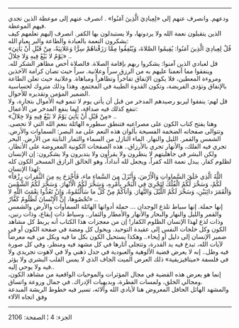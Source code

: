 ------------------------------------------------------------------------

ودعهم. وانصرف عنهم إلى «لِعِبادِيَ الَّذِينَ آمَنُوا» . انصرف عنهم إلى موعظة الذين
تجدي فيهم الموعظة.  
الذين يتقبلون نعمة الله ولا يردونها، ولا يستبدلون بها الكفر. انصرف إليهم
تعلمهم كيف يشكرون النعمة بالعبادة والطاعة والبر بعباد الله:  
«قُلْ لِعِبادِيَ الَّذِينَ آمَنُوا: يُقِيمُوا الصَّلاةَ، وَيُنْفِقُوا مِمَّا رَزَقْناهُمْ سِرًّا وَعَلانِيَةً،
مِنْ قَبْلِ أَنْ يَأْتِيَ يَوْمٌ لا بَيْعٌ فِيهِ وَلا خِلالٌ» ..  
قل لعبادي الذين آمنوا: يشكروا ربهم بإقامة الصلاة. فالصلاة أخص مظاهر
الشكر لله. وينفقوا مما أنعمنا عليهم به من الرزق سراً وعلانية. سراً حيث
تصان كرامة الآخذين ومروءة المعطين، فلا يكون الإنفاق تفاخراً وتظاهراً
ومباهاة. وعلانية حيث تعلن الطاعة بالإنفاق وتؤدى الفريضة، وتكون القدوة
الطيبة في المجتمع. وهذا وذلك متروك لحساسية الضمير المؤمن وتقديره
للأحوال.  
قل لهم: ينفقوا ليربو رصيدهم المدخر من قبل أن يأتي يوم لا تنمو فيه
الأموال بتجارة، ولا تنفع كذلك فيه صداقة، إنما ينفع المدخر من الأعمال:  
«مِنْ قَبْلِ أَنْ يَأْتِيَ يَوْمٌ لا بَيْعٌ فِيهِ وَلا خِلالٌ» ..  
وهنا يفتح كتاب الكون على مصراعيه فتنطق سطوره الهائلة بنعم الله التي لا
تحصى. وتتوالى صفحاته الضخمة الفسيحة بألوان هذه النعم على مد البصر:
السماوات والأرض. الشمس والقمر. الليل والنهار. الماء النازل من السماء
والثمار النابتة من الأرض. البحر تجري فيه الفلك، والأنهار تجري بالأرزاق..
هذه الصفحات الكونية المعروضة على الأنظار، ولكن البشر في جاهليتهم لا
ينظرون ولا يقرأون ولا يتدبرون ولا يشكرون: إن الإنسان لظلوم كفار. يبدل
نعمة الله كفراً، ويجعل لله أنداداً، وهو الخالق الرازق المسخر الكون كله
لهذا الإنسان:  
«اللَّهُ الَّذِي خَلَقَ السَّماواتِ وَالْأَرْضَ، وَأَنْزَلَ مِنَ السَّماءِ ماء، فَأَخْرَجَ بِهِ مِنَ الثَّمَراتِ
رِزْقاً لَكُمْ، وَسَخَّرَ لَكُمُ الْفُلْكَ لِتَجْرِيَ فِي الْبَحْرِ بِأَمْرِهِ، وَسَخَّرَ لَكُمُ الْأَنْهارَ. وَسَخَّرَ
لَكُمُ الشَّمْسَ وَالْقَمَرَ دائِبَيْنِ، وَسَخَّرَ لَكُمُ اللَّيْلَ وَالنَّهارَ. وَآتاكُمْ مِنْ كُلِّ ما
سَأَلْتُمُوهُ، وَإِنْ تَعُدُّوا نِعْمَتَ اللَّهِ لا تُحْصُوها، إِنَّ الْإِنْسانَ لَظَلُومٌ كَفَّارٌ» ..  
إنها حملة. إنها سياط تلذع الوجدان ... حملة أدواتها الهائلة السماوات
والأرض والشمس والقمر والليل والنهار والبحار والأنهار والأمطار والثمار..
وسياط ذات إيقاع، وذات رنين، وذات لذع لهذا الإنسان الظلوم الكفار! إن من
معجزات هذا الكتاب أنه يربط كل مشاهد الكون وكل خلجات النفس إلى عقيدة
التوحيد. ويحول كل ومضة في صفحة الكون أو في ضمير الإنسان إلى دليل أو
إيحاء.. وهكذا يستحيل الكون بكل ما فيه وبكل من فيه معرضاً لآيات الله، تبدع
فيه يد القدرة، وتتجلى آثارها في كل مشهد فيه ومنظر، وفي كل صورة فيه وظل..
إنه لا يعرض قضية الألوهية والعبودية في جدل ذهني ولا في لاهوت تجريدي ولا
في فلسفة «ميتافيزيقية» ذلك العرض الميت الجاف الذي لا يمس القلب البشري
ولا يؤثر فيه ولا يوحي إليه..  
إنما هو يعرض هذه القضية في مجال المؤثرات والموحيات الواقعية من مشاهد
الكون، ومجالي الخلق، ولمسات الفطرة، وبديهيات الإدراك. في جمال وروعة
واتساق.  
والمشهد الهائل الحافل المعروض هنا لأيادي الله وآلائه، تسير فيه خطوط
الريشة المبدعة وفق اتجاه الآلاء

------------------------------------------------------------------------

الجزء: 4 ¦ الصفحة: 2106
